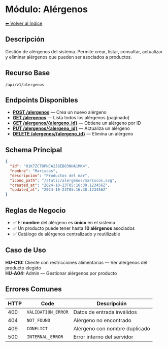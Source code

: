 # Módulo: Alérgenos

[⬅ Volver al Índice](../../README.md)

## Descripción

Gestión de alérgenos del sistema. Permite crear, listar, consultar, actualizar y eliminar alérgenos que pueden ser asociados a productos.

## Recurso Base

```
/api/v1/alergenos
```

## Endpoints Disponibles

- **[POST /alergenos](endpoints/POST_alergenos.md)** — Crea un nuevo alérgeno
- **[GET /alergenos](endpoints/GET_alergenos.md)** — Lista todos los alérgenos (paginado)
- **[GET /alergenos/{alergeno_id}](endpoints/GET_alergenos_alergeno_id.md)** — Obtiene un alérgeno por ID
- **[PUT /alergenos/{alergeno_id}](endpoints/PUT_alergenos_alergeno_id.md)** — Actualiza un alérgeno
- **[DELETE /alergenos/{alergeno_id}](endpoints/DELETE_alergenos_alergeno_id.md)** — Elimina un alérgeno

## Schema Principal

```json
{
  "id": "01K7ZCT8PNJA2J8EB83NHA1MK4",
  "nombre": "Mariscos",
  "descripcion": "Productos del mar",
  "icono_path": "/static/alergenos/mariscos.svg",
  "created_at": "2024-10-23T05:16:30.123456Z",
  "updated_at": "2024-10-23T05:16:30.123456Z"
}
```

## Reglas de Negocio

- ✅ El **nombre** del alérgeno es **único** en el sistema
- ✅ Un producto puede tener hasta **10 alérgenos** asociados
- ✅ Catálogo de alérgenos centralizado y reutilizable

## Caso de Uso

**HU-C10:** Cliente con restricciones alimentarias — Ver alérgenos del producto elegido  
**HU-A04:** Admin — Gestionar alérgenos por producto

## Errores Comunes

| HTTP | Code | Descripción |
|------|------|-------------|
| 400 | `VALIDATION_ERROR` | Datos de entrada inválidos |
| 404 | `NOT_FOUND` | Alérgeno no encontrado |
| 409 | `CONFLICT` | Alérgeno con nombre duplicado |
| 500 | `INTERNAL_ERROR` | Error interno del servidor |
